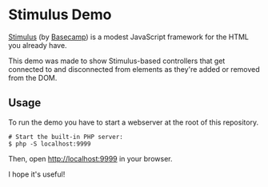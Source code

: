 # Stimulus Demo

[Stimulus][stimulus] (by [Basecamp][basecamp]) is a modest JavaScript framework for the HTML you already have.

This demo was made to show Stimulus-based controllers that get connected to and disconnected from elements as they're added or removed from the DOM.
 
## Usage

To run the demo you have to start a webserver at the root of this repository.

    # Start the built-in PHP server:        
    $ php -S localhost:9999

Then, open <http://localhost:9999> in your browser.

I hope it's useful!


[basecamp]: https://basecamp.com/
[stimulus]: https://github.com/stimulusjs/stimulus
